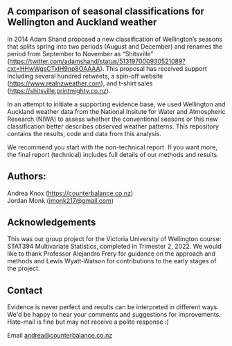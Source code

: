 ## A comparison of seasonal classifications for Wellington and Auckland weather

In 2014 Adam Shand proposed a new classification of Wellington’s seasons that splits spring into two periods (August and December) and renames the period from September to November as “Shitsville” (https://twitter.com/adamshand/status/513197000930521089?cxt=HHwWgsCTxIH9np8OAAAA). This proposal has received support including several hundred retweets, a spin-off website (https://www.realnzweather.com), and t-shirt sales (https://shitsville.printmighty.co.nz).  

In an attempt to initiate a supporting evidence base, we used Wellington and Auckland weather data from the National Insitute for Water and Atmospheric Research (NIWA) to assess whether the conventional seasons or this new classification better describes observed weather patterns. This repository contains the results, code and data from this analysis.

We recommend you start with the non-technical report. If you want more, the final report (technical) includes full details of our methods and results.

## Authors: 
Andrea Knox (https://counterbalance.co.nz)   
Jordan Monk (jmonk217@gmail.com)

## Acknowledgements
This was our group project for the Victoria University of Wellington course: STAT394 Multivariate Statistics, completed in Trimester 2, 2022. We would like to thank Professor Alejandro Frery for guidance on the approach and methods and Lewis Wyatt-Watson for contributions to the early stages of the project.

## Contact
Evidence is never perfect and results can be interpreted in different ways. We'd be happy to hear your comments and suggestions for improvements. Hate-mail is fine but may not receive a polite response :)

Email andrea@counterbalance.co.nz
